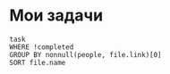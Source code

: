 # Мои задачи
```dataview
task
WHERE !completed
GROUP BY nonnull(people, file.link)[0]
SORT file.name
```

